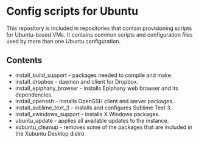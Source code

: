 # Config scripts for Ubuntu

This repository is included in repositories that contain provisioning scripts for Ubuntu-based VMs. It contains common scripts and configuration files used by more than one Ubuntu configuration.

## Contents

* install_build_support - packages needed to compile and make.
* install_dropbox - daemon and client for Dropbox.
* install_epiphany_browser - installs Epiphany web browser and its dependencies.
* install_openssh - installs OpenSSH client and server packages.
* install_sublime_text_3 - installs and configures Sublime Text 3.
* install_xwindows_support - installs X Windows packages.
* ubuntu_update - applies all available updates to the instance.
* xubuntu_cleanup - removes some of the packages that are included in the Xubuntu Desktop distro.
